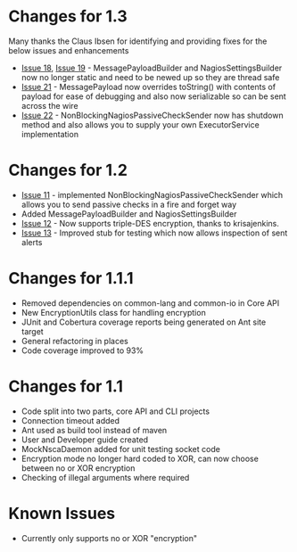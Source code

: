 # Changes for 1.3 #

Many thanks the Claus Ibsen for identifying and providing fixes for the below issues and enhancements

  * [Issue 18](https://code.google.com/p/jsendnsca/issues/detail?id=18), [Issue 19](https://code.google.com/p/jsendnsca/issues/detail?id=19) - MessagePayloadBuilder and NagiosSettingsBuilder now no longer static and need to be newed up so they are thread safe
  * [Issue 21](https://code.google.com/p/jsendnsca/issues/detail?id=21) - MessagePayload now overrides toString() with contents of payload for ease of debugging and also now serializable so can be sent across the wire
  * [Issue 22](https://code.google.com/p/jsendnsca/issues/detail?id=22) - NonBlockingNagiosPassiveCheckSender now has shutdown method and also allows you to supply your own ExecutorService implementation

# Changes for 1.2 #

  * [Issue 11](https://code.google.com/p/jsendnsca/issues/detail?id=11) - implemented NonBlockingNagiosPassiveCheckSender which allows you to send passive checks in a fire and forget way
  * Added MessagePayloadBuilder and NagiosSettingsBuilder
  * [Issue 12](https://code.google.com/p/jsendnsca/issues/detail?id=12) - Now supports triple-DES encryption, thanks to krisajenkins.
  * [Issue 13](https://code.google.com/p/jsendnsca/issues/detail?id=13) - Improved stub for testing which now allows inspection of sent alerts

# Changes for 1.1.1 #

  * Removed dependencies on common-lang and common-io in Core API
  * New EncryptionUtils class for handling encryption
  * JUnit and Cobertura coverage reports being generated on Ant site target
  * General refactoring in places
  * Code coverage improved to 93%

# Changes for 1.1 #

  * Code split into two parts, core API and CLI projects
  * Connection timeout added
  * Ant used as build tool instead of maven
  * User and Developer guide created
  * MockNscaDaemon added for unit testing socket code
  * Encryption mode no longer hard coded to XOR, can now choose between no or XOR encryption
  * Checking of illegal arguments where required

# Known Issues #

  * Currently only supports no or XOR "encryption"